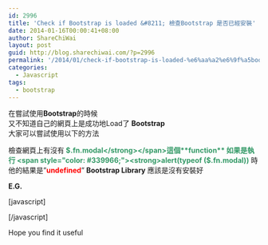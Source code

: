 ```yaml
---
id: 2996
title: 'Check if Bootstrap is loaded &#8211; 檢查Bootstrap 是否已經安裝'
date: 2014-01-16T00:00:41+08:00
author: ShareChiWai
layout: post
guid: http://blog.sharechiwai.com/?p=2996
permalink: '/2014/01/check-if-bootstrap-is-loaded-%e6%aa%a2%e6%9f%a5bootstrap-%e6%98%af%e5%90%a6%e5%b7%b2%e7%b6%93%e5%ae%89%e8%a3%9d/'
categories:
  - Javascript
tags:
  - bootstrap
---
```

在嘗試使用**Bootstrap**的時候  
又不知道自己的網頁上是成功地Load了 **Bootstrap**  
大家可以嘗試使用以下的方法

檢查網頁上有沒有<span style="color: #339966;"><strong> $.fn.modal</strong></span>這個**function**  
如果是執行 <span style="color: #339966;"><strong>alert(typeof ($.fn.modal))</strong></span> 時 他的結果是&#8221;<span style="color: #ff0000;"><strong>undefined</strong></span>&#8221; **Bootstrap Library** 應該是沒有安裝好

**E.G.**

[javascript]  
<script src="//netdna.bootstrapcdn.com/bootstrap/3.0.3/js/bootstrap.min.js"></script>

<script type="text/javascript">  
if (typeof ($.fn.modal) == "function") {  
alert("Bootstrap loaded");  
} else {  
alert("Bootstrap not loaded");  
}  
// return "undefined" &#8211; if bootstrap is not loaded  
// return "function" &#8211; if bootstrap is loaded  
alert(typeof ($.fn.modal));  
</script>  
[/javascript]

Hope you find it useful